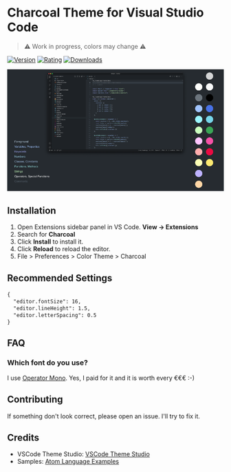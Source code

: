 # Charcoal Theme for Visual Studio Code

> ⚠️ Work in progress, colors may change ⚠️

[![Version](https://vsmarketplacebadge.apphb.com/version/tobiasalthoff.charcoal.svg)](https://marketplace.visualstudio.com/items?itemName=tobiasalthoff.charcoal)
[![Rating](https://vsmarketplacebadge.apphb.com/rating/tobiasalthoff.charcoal.svg)](https://marketplace.visualstudio.com/items?itemName=tobiasalthoff.charcoal)
[![Downloads](https://vsmarketplacebadge.apphb.com/downloads/tobiasalthoff.charcoal.svg)](https://marketplace.visualstudio.com/items?itemName=tobiasalthoff.charcoal)

![Preview](https://raw.githubusercontent.com/tobiasalthoff/vscode-charcoal-theme/main/images/screenshot.png)

## Installation

1. Open Extensions sidebar panel in VS Code. **View → Extensions**
2. Search for **Charcoal**
3. Click **Install** to install it.
4. Click **Reload** to reload the editor.
5. File > Preferences > Color Theme > Charcoal

## Recommended Settings

```
{
  "editor.fontSize": 16,
  "editor.lineHeight": 1.5,
  "editor.letterSpacing": 0.5
}
```

## FAQ

### Which font do you use?

I use [Operator Mono](https://www.typography.com/fonts/operator/overview). Yes, I paid for it and it is worth every €€€ :-)

## Contributing

If something don't look correct, please open an issue. I'll try to fix it.

## Credits

- VSCode Theme Studio: [VSCode Theme Studio](https://themes.vscode.one/)
- Samples: [Atom Language Examples](https://github.com/atom/language-examples)